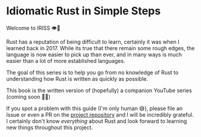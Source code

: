 # Idiomatic Rust in Simple Steps

Welcome to IRISS 👁️🦀

Rust has a reputation of being difficult to learn, certainly it was when I learned back in 2017. While its true that
there remain some rough edges, the language is now easier to pick up than ever, and in many ways is much easier than
a lot of more established languages.

The goal of this series is to help you go from no knowledge of Rust to understanding how Rust is written as quickly as
possible.

This book is the written version of (hopefully) a companion YouTube series (coming soon 🤞🏻)

If you spot a problem with this guide (I'm only human 😅), please file an Issue or even a PR on the
[project repository](https://github.com/Gisleburt/idiomatic-rust-in-simple-steps) and I will be incredibly grateful.
I certainly don't know _everything_ about Rust and look forward to learning new things throughout this project.
